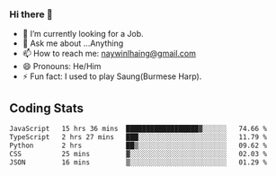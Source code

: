 ### Hi there 👋

- 🔭 I’m currently looking for a Job.
- 💬 Ask me about ...Anything
- 📫 How to reach me: naywinlhaing@gmail.com
- 😄 Pronouns: He/Him
- ⚡ Fun fact: I used to play Saung(Burmese Harp).


## Coding Stats
<!--START_SECTION:waka-->

```txt
JavaScript   15 hrs 36 mins  ██████████████████▓░░░░░░   74.66 %
TypeScript   2 hrs 27 mins   ███░░░░░░░░░░░░░░░░░░░░░░   11.79 %
Python       2 hrs           ██▒░░░░░░░░░░░░░░░░░░░░░░   09.62 %
CSS          25 mins         ▓░░░░░░░░░░░░░░░░░░░░░░░░   02.03 %
JSON         16 mins         ▒░░░░░░░░░░░░░░░░░░░░░░░░   01.29 %
```

<!--END_SECTION:waka-->
